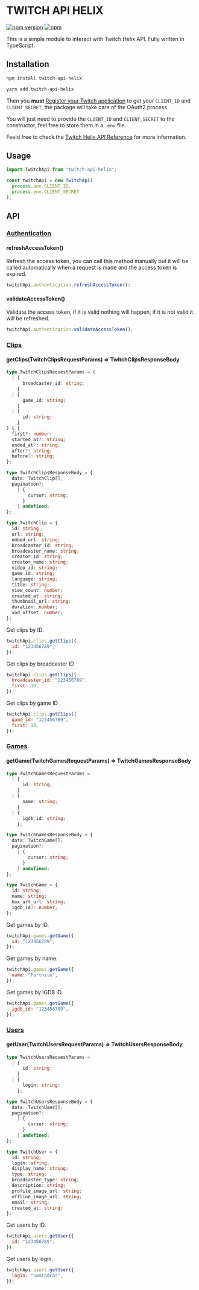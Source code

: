 # TWITCH API HELIX

[![npm version](https://badge.fury.io/js/twitch-api-helix.svg)](https://badge.fury.io/js/twitch-api-helix)
[![npm](https://img.shields.io/npm/dt/twitch-api-helix.svg)](https://www.npmjs.com/package/twitch-api-helix)

This is a simple module to interact with Twitch Helix API. Fully written in TypeScript.

## Installation

```sh
npm install twitch-api-helix
```

```sh
yarn add twitch-api-helix
```

Then you **must** [Register your Twitch application](https://dev.twitch.tv/docs/api/get-started/#register-an-application) to get your `CLIENT_ID` and `CLIENT_SECRET`, the package will take care of the OAuth2 process.

You will just need to provide the `CLIENT_ID` and `CLIENT_SECRET` to the constructor, feel free to store them in a `.env` file.

Feeld free to check the [Twitch Helix API Reference](https://dev.twitch.tv/docs/api/reference) for more information.

## Usage

```js
import TwitchApi from "twitch-api-helix";

const twitchApi = new TwitchApi(
  process.env.CLIENT_ID,
  process.env.CLIENT_SECRET
);
```

## API

### [Authentication](github.com/AntoninJuquel/twitch-api-helix/blob/master/lib/classes/authentication.ts)

#### refreshAccessToken()

Refresh the access token, you can call this method manually but it will be called automatically when a request is made and the access token is expired.

```js
twitchApi.authentication.refreshAccessToken();
```

#### validateAccessToken()

Validate the access token, if it is valid nothing will happen, if it is not valid it will be refreshed.

```js
twitchApi.authentication.validateAccessToken();
```

### [Clips](github.com/AntoninJuquel/twitch-api-helix/blob/master/lib/classes/clips.ts)

#### getClips(TwitchClipsRequestParams) => TwitchClipsResponseBody

```ts
type TwitchClipsRequestParams = (
  | {
      broadcaster_id: string;
    }
  | {
      game_id: string;
    }
  | {
      id: string;
    }
) & {
  first?: number;
  started_at?: string;
  ended_at?: string;
  after?: string;
  before?: string;
};
```

```ts
type TwitchClipsResponseBody = {
  data: TwitchClip[];
  pagination?:
    | {
        cursor: string;
      }
    | undefined;
};
```

```ts
type TwitchClip = {
  id: string;
  url: string;
  embed_url: string;
  broadcaster_id: string;
  broadcaster_name: string;
  creator_id: string;
  creator_name: string;
  video_id: string;
  game_id: string;
  language: string;
  title: string;
  view_count: number;
  created_at: string;
  thumbnail_url: string;
  duration: number;
  vod_offset: number;
};
```

Get clips by ID.

```js
twitchApi.clips.getClips({
  id: "123456789",
});
```

Get clips by broadcaster ID

```js
twitchApi.clips.getClips({
  broadcaster_id: "123456789",
  first: 10,
});
```

Get clips by game ID

```js
twitchApi.clips.getClips({
  game_id: "123456789",
  first: 10,
});
```

### [Games](github.com/AntoninJuquel/twitch-api-helix/blob/master/lib/classes/games.ts)

#### getGame(TwitchGamesRequestParams) => TwitchGamesResponseBody

```ts
type TwitchGamesRequestParams =
  | {
      id: string;
    }
  | {
      name: string;
    }
  | {
      igdb_id: string;
    };
```

```ts
type TwitchGamesResponseBody = {
  data: TwitchGame[];
  pagination?:
    | {
        cursor: string;
      }
    | undefined;
};
```

```ts
type TwitchGame = {
  id: string;
  name: string;
  box_art_url: string;
  igdb_id?: number;
};
```

Get games by ID.

```js
twitchApi.games.getGame({
  id: "123456789",
});
```

Get games by name.

```js
twitchApi.games.getGame({
  name: "Fortnite",
});
```

Get games by IGDB ID.

```js
twitchApi.games.getGame({
  igdb_id: "123456789",
});
```

### [Users](github.com/AntoninJuquel/twitch-api-helix/blob/master/lib/classes/users.ts)

#### getUser(TwitchUsersRequestParams) => TwitchUsersResponseBody

```ts
type TwitchUsersRequestParams =
  | {
      id: string;
    }
  | {
      login: string;
    };
```

```ts
type TwitchUsersResponseBody = {
  data: TwitchUser[];
  pagination?:
    | {
        cursor: string;
      }
    | undefined;
};
```

```ts
type TwitchUser = {
  id: string;
  login: string;
  display_name: string;
  type: string;
  broadcaster_type: string;
  description: string;
  profile_image_url: string;
  offline_image_url: string;
  email: string;
  created_at: string;
};
```

Get users by ID.

```js
twitchApi.users.getUser({
  id: "123456789",
});
```

Get users by login.

```js
twitchApi.users.getUser({
  login: "Somindras",
});
```
